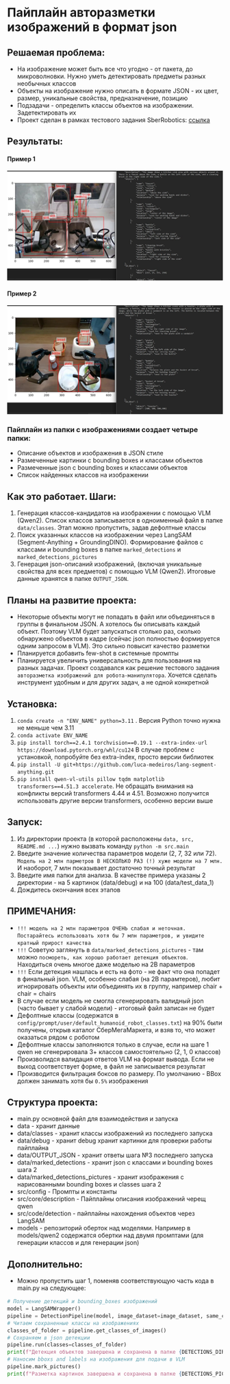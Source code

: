 # Пайплайн авторазметки изображений в формат json
## Решаемая проблема:
- На изображение может быть все что угодно - от пакета, до микроволновки. Нужно уметь детектировать предметы разных необычных классов  
- Объекты на изображение нужно описать в формате JSON - их цвет, размер, уникальные свойства, предназначение, позицию  
- Подзадачи - определить классы объектов на изображении. Задетектировать их
- Проект сделан в рамках тестового задания SberRobotics: [ссылка](https://docs.google.com/document/d/1H8nDUcgmoqPhW_V4uehYiPc3OFNGwrHIQRu1_G0pRgc/edit?usp=sharing)

## Результаты:
#### Пример 1
![alt text](example_result_1.png)
#### Пример 2
![alt text](example_result_2.png)

### Пайплайн из папки с изображениями создает четыре папки:
- Описание объектов и изображения в JSON стиле
- Размеченные картинки с bounding boxes и классами объектов
- Размеченные json с bounding boxes  и классами объектов
- Список найденных классов на изображении


## Как это работает. Шаги:
1. Генерация классов-кандидатов на изображении с помощью VLM (Qwen2). Список классов записывается в одноименный файл в папке `data/classes`. Этап можно пропустить, задав дефолтные классы
2. Поиск указанных классов на изображении через LangSAM (Segment-Anything + GroundingDINO). Формирование файлов с классами и bounding boxes в папке `marked_detections` и `marked_detections_pictures`  
3. Генерация json-описаний изображений, (включая уникальные свойства для всех предметов) с помощью VLM (Qwen2). Итоговые данные хранятся в папке `OUTPUT_JSON`.  

## Планы на развитие проекта:
- Некоторые объекты могут не попадать в файл или объединяться в группы в финальном JSON. А хотелось бы описывать каждый объект. Поэтому VLM будет запускаться столько раз, сколько обнаружено объектов в кадре (сейчас json полностью формируется одним запросом в VLM). Это сильно повысит качество разметки
- Планируется добавить few-shot в системные промпты
- Планируется увеличить универсальность для пользования на разных задачах. Проект создавался как решение тестового задания `авторазметка изображений для робота-манипулятора`. Хочется сделать инструмент удобным и для других задач, а не одной конкретной

## Установка:
1. `conda create -n "ENV_NAME" python=3.11` . Версия Python точно нужна не меньше чем 3.11
2. `conda activate ENV_NAME`
3. `pip install torch==2.4.1 torchvision==0.19.1 --extra-index-url https://download.pytorch.org/whl/cu124` В случае проблем с установкой, попробуйте без extra-index, просто версии библиотек
4. `pip install -U git+https://github.com/luca-medeiros/lang-segment-anything.git`
5. `pip install qwen-vl-utils pillow tqdm matplotlib transformers==4.51.3 accelerate`. Не обращать внимания на конфликты версий transformers 4.44 и 4.51. Возможно получится использовать другие версии transformers, особенно версии выше

 ## Запуск:
 1. Из директории проекта (в которой расположены `data, src, README.md ...`) нужно вызвать команду
    `python -m src.main`
 2. Введите значение количества параметров модели (2, 7, 32 или 72). `Модель на 2 млн парметров В НЕСКОЛЬКО РАЗ (!) хуже модели на 7 млн.` И наоборот, 7 млн показывает достаточно точный результат
 3. Введите имя папки для анализа. В качестве  примера указаны 2 директории - на 5 картинок (data/debug) и на 100 (data/test_data_1)
 4. Дождитесь окончания всех этапов

## ПРИМЕЧАНИЯ:
- ```!!! модель на 2 млн параметров ОЧЕНЬ слабая и неточная. Постарайтесь использовать хотя бы 7 млн параметров, и увидите кратный прирост качества```
- `!!!` Советую заглянуть в `data/marked_detections_pictures` - там можно `посмореть, как хорошо работает детекция объектов`. Находиться очень многое даже моделью на 2B параметров
- `!!!` Если детекция нашлась и есть на фото - не факт что она попадет в финальный json. VLM, особенно слабая (на 2B парамтеров), любит игнорировать объекты или объединять их в группу, например chair + chair = chairs
- В случае если модель не смогла сгенерировать валидный json (часто бывает у слабой модели) - итоговый файл записан не будет
- Дефолтные классы (содержатся в `config/prompt/user/default_humanoid_robot_classes.txt`) на 90% были получены, открыв каталог СберМегаМаркета, и взяв то, что может оказаться рядом с роботом
- Дефолтные классы заполняются только в случае, если на шаге 1 qwen не сгенерировала 3+ классов самостоятельно (2, 1, 0 классов)
- Произволидся валидация ответов VLM на формат вывода. Если не выход соответствует форме, в файл не записывается результат
- Производится фильтрация боксов по размеру. По умолчанию - BBox должен занимать хотя бы `0.5%` изображения 



## Структура проекта:
- main.py основной файл для взаимодействия и запуска
- data - хранит данные
- data/classes - хранит классы изображений из последнего запуска
- data/debug - хранит debug хранит картинки для проверки работы пайплайна
- data/OUTPUT_JSON - хранит ответы шага №3 последнего запуска
- data/marked_detections - хранит json с классами и bounding boxes шага 2
- data/marked_detections_pictures - хранит изображения с нарисованными bounding boxes и classes шага 2
- src/config - Промпты и константы
- src/core/description - Пайплайны описания изображений черещ qwen
- src/code/detection - пайплайны нахождения объектов через LangSAM
- models - репозиторий оберток над моделями. Например в models/qwen2 содержатся обертки над двумя промптами (для генерации классов и для генерации json)

## Дополнительно:
- Можно пропустить шаг 1, поменяв соответствующую часть кода в main.py на следующее:
```py
# Получение детекций и bounding_boxes изображений
model = LangSAMWrapper()
pipeline = DetectionPipeline(model, image_dataset=image_dataset, same_classes_on_all_images=False)
# Читаем сохраненные классы на изображениях
classes_of_folder = pipeline.get_classes_of_images()
# Сохраняем в json детекции
pipeline.run(classes=classes_of_folder)
print(f"Детекция объектов завершена и сохранена в папке {DETECTIONS_DIR}")
# Наносим bboxs and labels на изображения для подачи в VLM
pipeline.mark_pictures()
print(f"Разметка картинок завершена и сохранена в папке {DETECTIONS_PICTURES_DIR}")
```